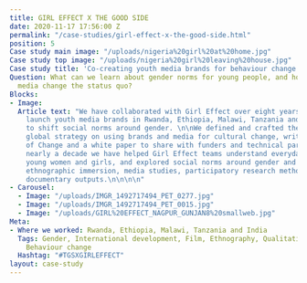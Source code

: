 ```yaml
---
title: GIRL EFFECT X THE GOOD SIDE
date: 2020-11-17 17:56:00 Z
permalink: "/case-studies/girl-effect-x-the-good-side.html"
position: 5
Case study main image: "/uploads/nigeria%20girl%20at%20home.jpg"
Case study top image: "/uploads/nigeria%20girl%20leaving%20house.jpg"
Case study title: 'Co-creating youth media brands for behaviour change with Girl Effect. '
Question: What can we learn about gender norms for young people, and how can branded
  media change the status quo?
Blocks:
- Image: 
  Article text: "We have collaborated with Girl Effect over eight years to help them
    launch youth media brands in Rwanda, Ethiopia, Malawi, Tanzania and India, designed
    to shift social norms around gender. \n\nWe defined and crafted the Girl Effect
    global strategy on using brands and media for cultural change, writing their Theory
    of Change and a white paper to share with funders and technical partners.\n\nOver
    nearly a decade we have helped Girl Effect teams understand everyday life for
    young women and girls, and explored social norms around gender and identity through
    ethnographic immersion, media studies, participatory research methods and rich
    documentary outputs.\n\n\n\n"
- Carousel:
  - Image: "/uploads/IMGR_1492717494_PET_0277.jpg"
  - Image: "/uploads/IMGR_1492717494_PET_0015.jpg"
  - Image: "/uploads/GIRL%20EFFECT_NAGPUR_GUNJAN8%20smallweb.jpg"
Meta:
- Where we worked: Rwanda, Ethiopia, Malawi, Tanzania and India
  Tags: Gender, International development, Film, Ethnography, Qualitative, Young people,
    Behaviour change
  Hashtag: "#TGSXGIRLEFFECT"
layout: case-study
---
```


